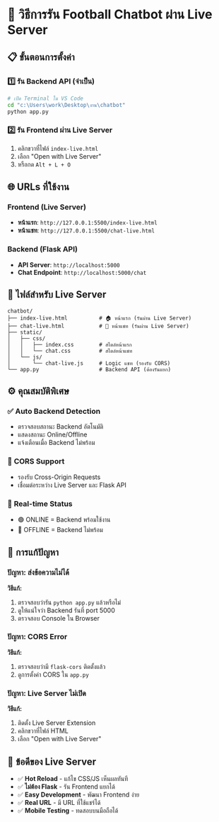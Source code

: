 # 🚀 วิธีการรัน Football Chatbot ผ่าน Live Server

## 📋 ขั้นตอนการตั้งค่า

### 1️⃣ **รัน Backend API (จำเป็น)**
```bash
# เปิด Terminal ใน VS Code
cd "c:\Users\work\Desktop\งาน\chatbot"
python app.py
```

### 2️⃣ **รัน Frontend ผ่าน Live Server**
1. คลิกขวาที่ไฟล์ `index-live.html` 
2. เลือก "Open with Live Server"
3. หรือกด `Alt + L + O`

## 🌐 URLs ที่ใช้งาน

### Frontend (Live Server)
- **หน้าแรก**: `http://127.0.0.1:5500/index-live.html`
- **หน้าแชท**: `http://127.0.0.1:5500/chat-live.html`

### Backend (Flask API)
- **API Server**: `http://localhost:5000`
- **Chat Endpoint**: `http://localhost:5000/chat`

## 📁 ไฟล์สำหรับ Live Server

```
chatbot/
├── index-live.html          # 🏠 หน้าแรก (รันผ่าน Live Server)
├── chat-live.html           # 💬 หน้าแชท (รันผ่าน Live Server)
├── static/
│   ├── css/
│   │   ├── index.css        # สไตล์หน้าแรก
│   │   └── chat.css         # สไตล์หน้าแชท
│   └── js/
│       └── chat-live.js     # Logic แชท (รองรับ CORS)
└── app.py                   # Backend API (ต้องรันแยก)
```

## ⚙️ คุณสมบัติพิเศษ

### ✅ **Auto Backend Detection**
- ตรวจสอบสถานะ Backend อัตโนมัติ
- แสดงสถานะ Online/Offline
- แจ้งเตือนเมื่อ Backend ไม่พร้อม

### 🔄 **CORS Support**
- รองรับ Cross-Origin Requests
- เชื่อมต่อระหว่าง Live Server และ Flask API

### 🎨 **Real-time Status**
- 🟢 ONLINE = Backend พร้อมใช้งาน
- 🔴 OFFLINE = Backend ไม่พร้อม

## 🐛 การแก้ปัญหา

### ปัญหา: ส่งข้อความไม่ได้
**วิธีแก้:**
1. ตรวจสอบว่ารัน `python app.py` แล้วหรือไม่
2. ดูให้แน่ใจว่า Backend รันที่ port 5000
3. ตรวจสอบ Console ใน Browser

### ปัญหา: CORS Error
**วิธีแก้:**
1. ตรวจสอบว่ามี `flask-cors` ติดตั้งแล้ว
2. ดูการตั้งค่า CORS ใน `app.py`

### ปัญหา: Live Server ไม่เปิด
**วิธีแก้:**
1. ติดตั้ง Live Server Extension
2. คลิกขวาที่ไฟล์ HTML
3. เลือก "Open with Live Server"

## 🎯 ข้อดีของ Live Server

- ✅ **Hot Reload** - แก้ไข CSS/JS เห็นผลทันที
- ✅ **ไม่ต้อง Flask** - รัน Frontend แยกได้
- ✅ **Easy Development** - พัฒนา Frontend ง่าย
- ✅ **Real URL** - มี URL ที่ใช้แชร์ได้
- ✅ **Mobile Testing** - ทดสอบบนมือถือได้
